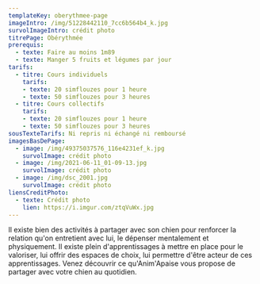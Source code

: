 ```yaml
---
templateKey: oberythmee-page
imageIntro: /img/51228442110_7cc6b564b4_k.jpg
survolImageIntro: crédit photo
titrePage: Obérythmée
prerequis:
  - texte: Faire au moins 1m89
  - texte: Manger 5 fruits et légumes par jour
tarifs:
  - titre: Cours individuels
    tarifs:
    - texte: 20 simflouzes pour 1 heure
    - texte: 50 simflouzes pour 3 heures
  - titre: Cours collectifs
    tarifs:
    - texte: 20 simflouzes pour 1 heure
    - texte: 50 simflouzes pour 3 heures
sousTexteTarifs: Ni repris ni échangé ni remboursé
imagesBasDePage:
  - image: /img/49375037576_116e4231ef_k.jpg
    survolImage: crédit photo
  - image: /img/2021-06-11_01-09-13.jpg
    survolImage: crédit photo
  - image: /img/dsc_2001.jpg
    survolImage: crédit photo
liensCreditPhoto:
  - texte: Crédit photo
    lien: https://i.imgur.com/ztqVuWx.jpg
---
```

Il existe bien des activités à partager avec son chien pour renforcer la relation qu'on entretient avec lui, le dépenser mentalement et physiquement. Il existe plein d'apprentissages à mettre en place pour le valoriser, lui offrir des espaces de choix, lui permettre d'être acteur de ces apprentissages. Venez découvrir ce qu'Anim'Apaise vous propose de partager avec votre chien au quotidien.